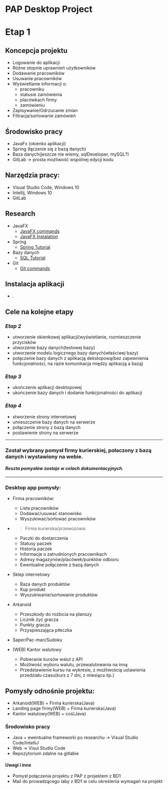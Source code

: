 # **PAP Desktop Project**

# Etap 1

## Koncepcja projektu
  * Logowanie do aplikacji
  * Różne stopnie uprawnień użytkowników
  * Dodawanie pracowników
  * Usuwanie pracowników
  * Wyświetlanie informacji o:
    * pracowniku
    * statusie zamówienia
    * placówkach firmy
    * zamówieniu
  * Zapisywanie/Odrzucanie zmian
  * Filtracja/sortowanie zamówień

## Środowisko pracy
  * JavaFx (okienko aplikacji)
  * Spring (łączenie się z bazą danych)
  * Baza danych(jeszcze nie wiemy, sqlDeveloper, mySQL?)
  * GitLab -> prosta możliwość wspólnej edycji kodu

## Narzędzia pracy:
  * Visual Studio Code, Windows 10
  * Intellij, Windows 10
  * GitLab

## Research
  * JavaFX
    * [JavaFX commands](https://www.youtube.com/playlist?list=PL6gx4Cwl9DGBzfXLWLSYVy8EbTdpGbUIG)
    * [JavaFX Instalation](https://www.youtube.com/watch?v=H67COH9F718)
  * Spring 
    * [Spring Tutorial](https://www.javatpoint.com/spring-boot-tutorial)
  * Bazy danych 
    * [SQL Tutorial](https://www.youtube.com/watch?v=7S_tz1z_5bA&t=1863s&ab_channel=ProgrammingwithMosh)
  * Git 
    * [Git commands](https://git-scm.com/book/en/v2)

## Instalacja aplikacji
  * .

## **Cele na kolejne etapy**

### *Etap 2*
* utworzenie okienkowej aplikacji(wyświetlanie, rozmieszczenie przycisków
* utworzenie bazy danych(testowej bazy)
* utworzenie modelu logicznego bazy danych(właściwej bazy)
* połączenie bazy danych z aplikacją dekstopową(bez zapewnienia funkcjonalności, na razie komunikacja między aplikacją a bazą)

### *Etap 3*
* ukończenie aplikacji desktopowej
* ukończenie bazy danych i dodanie funkcjonalności do aplikacji

### *Etap 4*
* stworzenie strony internetowej
* umieszczenie bazy danych na serwerze
* połączenie strony z bazą danych
* postawienie strony na serwerze

---

### **Został wybrany pomysł firmy kurierskiej, połaczony z bazą danych i wystawiony na webie.**

#### *Reszta pomysłów zostaje w celach dokumentacyjnych.*
---

### Desktop app pomysły:

* Firma pracowników:
    * Lista pracowników
    * Dodawać/usuwać stanowisko
    * Wyszukiwać/sortować pracowników

* >Firma kurierska/przewozowa:
    * Paczki do dostarczenia
    * Statusy paczek
    * Historia paczek
    * Informacje o zatrudnionych pracownikach
    * Adresy magazynów/placówek/punktów odbioru
    * Ewentualne połączenie z bazą danych

* Sklep internetowy
    * Baza danych produktów
    * Kup produkt
    * Wyszukiwanie/sortowanie produktów 

* Arkanoid
    * Przeszkody do rozbicia na planszy
    * Licznik żyć gracza
    * Punkty gracza
    * Przyspieszająca piłeczka

* Saper/Pac-man/Sudoku


* (WEB) Kantor walutowy
    * Pobieranie kursów walut z API
    * Możliwość wyboru walutu, przewalutowania na inną
    * Przedstawienie kursu na wykresie, z możliwością ustawienia przedziału czasu(kurs z 7 dni, z miesiąca itp.)



## Pomysły odnośnie projektu:
* Arkanoid(WEB) + Firma kurierska(Java)
* Landing page firmy(WEB) + Firma kurierska(Java)
* Kantor walutowy(WEB) + coś(Java)


### Środowisko pracy
* Java + ewentualne frameworki po researchu -> Visual Studio Code/IntelliJ
* Web -> Visul Studio Code
* Repozytorium zdalne na gitlabie


#### Uwagi i inne 
* Pomysł połączenia projektu z PAP z projektem z BD1
* Mail do prowadzącego laby z BD1 w celu określenia wymagań na projekt


